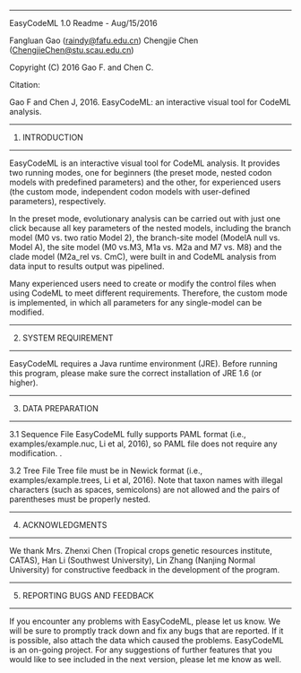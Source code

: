 -----------------------------------------------------------------------------
EasyCodeML 1.0 Readme -	Aug/15/2016

Fangluan Gao (raindy@fafu.edu.cn)
Chengjie Chen (ChengjieChen@stu.scau.edu.cn)

Copyright (C) 2016 Gao F. and Chen C.

Citation:

Gao F and Chen J, 2016. EasyCodeML: an interactive visual tool for CodeML analysis.


-----------------------------------------------------------------------------
1. INTRODUCTION
-----------------------------------------------------------------------------
EasyCodeML is an interactive visual tool for CodeML analysis. It provides two running modes, one for beginners (the preset mode, nested codon models with predefined parameters) and the other, for experienced users (the custom mode, independent codon models with user-defined parameters), respectively.

In the preset mode, evolutionary analysis can be carried out with just one click because all key parameters of the nested models, including the branch model (M0 vs. two ratio Model 2), the branch-site model (ModelA null vs. Model A), the site model (M0 vs.M3, M1a vs. M2a and M7 vs. M8) and the clade model (M2a_rel vs. CmC), were built in and CodeML analysis from data input to results output was pipelined.

Many experienced users need to create or modify the control files when using CodeML to meet different requirements. Therefore, the custom mode is implemented, in which all parameters for any single-model can be modified.

-----------------------------------------------------------------------------
2.	SYSTEM REQUIREMENT
-----------------------------------------------------------------------------

EasyCodeML requires a Java runtime environment (JRE). Before running this program, please make sure the correct installation of JRE 1.6 (or higher). 

-----------------------------------------------------------------------------
3.	DATA PREPARATION
-----------------------------------------------------------------------------
3.1 Sequence File
EasyCodeML fully supports PAML format (i.e., examples/example.nuc, Li et al, 2016), so PAML file does not require any modification. .

3.2 Tree File
Tree file must be in Newick format (i.e., examples/example.trees, Li et al, 2016). Note that taxon names with illegal characters (such as spaces, semicolons) are not allowed and the pairs of parentheses must be properly nested.

-----------------------------------------------------------------------------
4.	ACKNOWLEDGMENTS
-----------------------------------------------------------------------------
We thank Mrs. Zhenxi Chen (Tropical crops genetic resources institute, CATAS), Han Li (Southwest University), Lin Zhang (Nanjing Normal University) for constructive feedback in the development of the program.

-----------------------------------------------------------------------------
5.	REPORTING BUGS AND FEEDBACK
-----------------------------------------------------------------------------
If you encounter any problems with EasyCodeML, please let us know. We will be sure to promptly track down and fix any bugs that are reported. If it is possible, also attach the data which caused the problems.
EasyCodeML is an on-going project. For any suggestions of further features that you would like to see included in the next version, please let me know as well. 